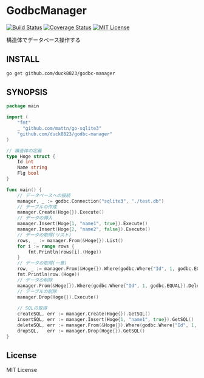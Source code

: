 # GodbcManager
[![Build Status](https://travis-ci.org/duck8823/godbc-manager.svg?branch=master)](https://travis-ci.org/duck8823/godbc-manager)
[![Coverage Status](http://coveralls.io/repos/github/duck8823/godbc-manager/badge.svg?branch=master)](https://coveralls.io/github/duck8823/godbc-manager?branch=master)
[![MIT License](http://img.shields.io/badge/license-MIT-blue.svg?style=flat)](LICENSE)  
  
構造体でデータベース操作する  
  
## INSTALL
```sh
go get github.com/duck8823/godbc-manager
```
  
## SYNOPSIS
```go
package main

import (
	"fmt"
	_ "github.com/mattn/go-sqlite3"
	"github.com/duck8823/godbc-manager"
)

// 構造体の定義
type Hoge struct {
	Id int
	Name string
	Flg bool
}

func main() {
	// データベースへの接続
	manager, _ := godbc.Connection("sqlite3", "./test.db")
	// テーブルの作成
	manager.Create(Hoge{}).Execute()
	// データの挿入
	manager.Insert(Hoge{1, "name1", true}).Execute()
	manager.Insert(Hoge{2, "name2", false}).Execute()
	// データの取得(リスト)
	rows, _ := manager.From(&Hoge{}).List()
	for i := range rows {
		fmt.Println(rows[i].(Hoge))
	}
	// データの取得(一意)
	row, _ := manager.From(&Hoge{}).Where(godbc.Where{"Id", 1, godbc.EQUAL}).SingleResult()
	fmt.Println(row.(Hoge))
	// データの削除
	manager.From(&Hoge{}).Where(godbc.Where{"Id", 1, godbc.EQUAL}).Delete().Execute()
	// テーブルの削除
	manager.Drop(Hoge{}).Execute()
	
	// SQLの取得
	createSQL, err := manager.Create(Hoge{}).GetSQL()
	insertSQL, err := manager.Insert(Hoge{1, "name1", true}).GetSQL()
	deleteSQL, err := manager.From(&Hoge{}).Where(godbc.Where{"Id", 1, godbc.EQUAL}).Delete().GetSQL()
	dropSQL,   err := manager.Drop(Hoge{}).GetSQL()
}
```

## License
MIT License
